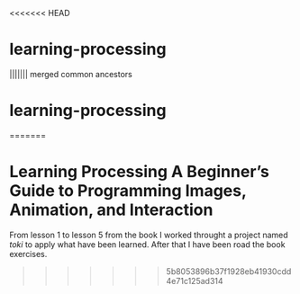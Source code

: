 <<<<<<< HEAD
# learning-processing
||||||| merged common ancestors
# learning-processing
=======
# Learning Processing A Beginner’s Guide to Programming Images, Animation, and Interaction

From lesson 1 to lesson 5 from the book I worked throught a project named _toki_ to apply what have been learned. After that  I have been road the book exercises.
>>>>>>> 5b8053896b37f1928eb41930cdd4e71c125ad314
